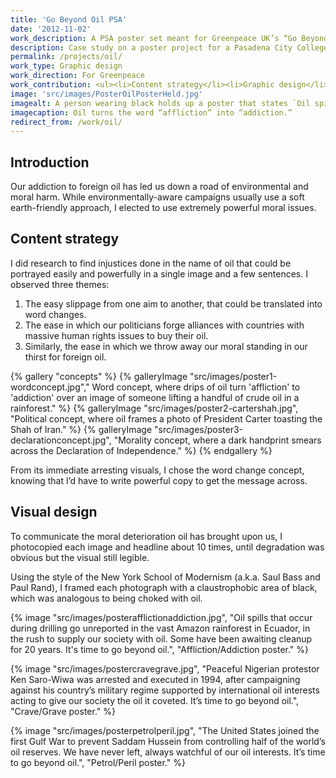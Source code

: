 ```yaml
---
title: 'Go Beyond Oil PSA'
date: '2012-11-02'
work_description: A PSA poster set meant for Greenpeace UK’s “Go Beyond Oil” campaign, highlighting the moral quandary of fighting for foreign oil. I emphasized the dichotomy of themes discussing these issues.
description: Case study on a poster project for a Pasadena City College design class.
permalink: /projects/oil/
work_type: Graphic design
work_direction: For Greenpeace
work_contribution: <ul><li>Content strategy</li><li>Graphic design</li></ul>
image: 'src/images/PosterOilPosterHeld.jpg'
imagealt: A person wearing black holds up a poster that states `Oil spills that occur during drilling go unreported in the vast Amazon rainforest in Ecuador, in the rush to supply our society with oil. Some have been awaiting cleanup for 20 years. It’s time to go beyond oil.`
imagecaption: Oil turns the word “affliction” into “addiction.”
redirect_from: /work/oil/
---
```


## Introduction

Our addiction to foreign oil has led us down a road of environmental and moral harm. While environmentally-aware campaigns usually use a soft earth-friendly approach, I elected to use extremely powerful moral issues.

## Content strategy

I did research to find injustices done in the name of oil that could be portrayed easily and powerfully in a single image and a few sentences. I observed three themes:

1. The easy slippage from one aim to another, that could be translated into word changes.
2. The ease in which our politicians forge alliances with countries with massive human rights issues to buy their oil.
3. Similarly, the ease in which we throw away our moral standing in our thirst for foreign oil.

{% gallery "concepts" %}
	{% galleryImage "src/images/poster1-wordconcept.jpg"," Word concept, where drips of oil turn 'affliction' to 'addiction' over an image of someone lifting a handful of crude oil in a rainforest." %}
	{% galleryImage "src/images/poster2-cartershah.jpg", "Political concept, where oil frames a photo of President Carter toasting the Shah of Iran." %}
	{% galleryImage "src/images/poster3-declarationconcept.jpg", "Morality concept, where a dark handprint smears across the Declaration of Independence." %}
{% endgallery %}

From its immediate arresting visuals, I chose the word change concept, knowing that I’d have to write powerful copy to get the message across.

## Visual design

To communicate the moral deterioration oil has brought upon us, I photocopied each image and headline about 10 times, until degradation was obvious but the visual still legible.

Using the style of the New York School of Modernism (a.k.a. Saul Bass and Paul Rand), I framed each photograph with a claustrophobic area of black, which was analogous to being choked with oil.

{% image "src/images/posterafflictionaddiction.jpg", "Oil spills that occur during drilling go unreported in the vast Amazon rainforest in Ecuador, in the rush to supply our society with oil. Some have been awaiting cleanup for 20 years. It's time to go beyond oil.", "Affliction/Addiction poster." %}

{% image "src/images/postercravegrave.jpg", "Peaceful Nigerian protestor Ken Saro-Wiwa was arrested and executed in 1994, after campaigning against his country’s military regime supported by international oil interests acting to give our society the oil it coveted. It’s time to go beyond oil.", "Crave/Grave poster." %}

{% image "src/images/posterpetrolperil.jpg", "The United States joined the first Gulf War to prevent Saddam Hussein from controlling half of the world’s oil reserves. We have never left, always watchful of our oil interests. It’s time to go beyond oil.", "Petrol/Peril poster." %}